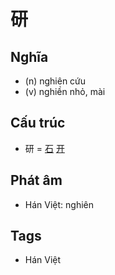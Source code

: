 # 研

## Nghĩa

* (n) nghiên cứu
* (v) nghiền nhỏ, mài

## Cấu trúc
* 研 = [石](石.md) [开](开.md)

## Phát âm

* Hán Việt: nghiên

## Tags
* Hán Việt

<script>window.HANZI_FIELD='研';</script>
